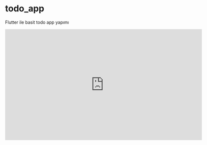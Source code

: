 # todo_app
Flutter ile basit todo app yapımı

<iframe src="https://player.vimeo.com/video/888281032" width="640" height="360" frameborder="0" allow="autoplay; fullscreen" allowfullscreen></iframe>

